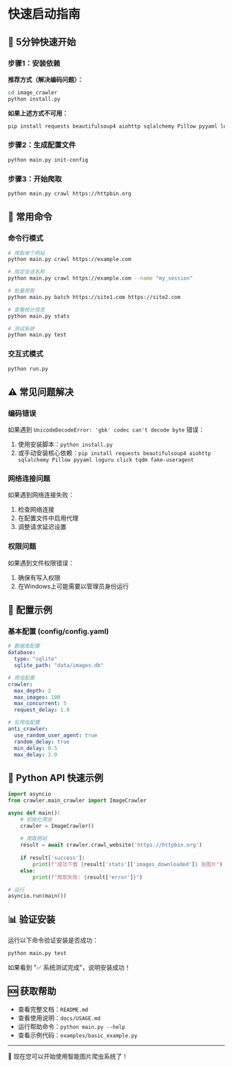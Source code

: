 # 快速启动指南

## 🚀 5分钟快速开始

### 步骤1：安装依赖

**推荐方式（解决编码问题）：**
```bash
cd image_crawler
python install.py
```

**如果上述方式不可用：**
```bash
pip install requests beautifulsoup4 aiohttp sqlalchemy Pillow pyyaml loguru click tqdm fake-useragent
```

### 步骤2：生成配置文件
```bash
python main.py init-config
```

### 步骤3：开始爬取
```bash
python main.py crawl https://httpbin.org
```

## 🎯 常用命令

### 命令行模式
```bash
# 爬取单个网站
python main.py crawl https://example.com

# 指定会话名称
python main.py crawl https://example.com --name "my_session"

# 批量爬取
python main.py batch https://site1.com https://site2.com

# 查看统计信息
python main.py stats

# 测试系统
python main.py test
```

### 交互式模式
```bash
python run.py
```

## ⚠️ 常见问题解决

### 编码错误
如果遇到 `UnicodeDecodeError: 'gbk' codec can't decode byte` 错误：

1. 使用安装脚本：`python install.py`
2. 或手动安装核心依赖：`pip install requests beautifulsoup4 aiohttp sqlalchemy Pillow pyyaml loguru click tqdm fake-useragent`

### 网络连接问题
如果遇到网络连接失败：

1. 检查网络连接
2. 在配置文件中启用代理
3. 调整请求延迟设置

### 权限问题
如果遇到文件权限错误：

1. 确保有写入权限
2. 在Windows上可能需要以管理员身份运行

## 📝 配置示例

### 基本配置 (config/config.yaml)
```yaml
# 数据库配置
database:
  type: "sqlite"
  sqlite_path: "data/images.db"

# 爬虫配置
crawler:
  max_depth: 2
  max_images: 100
  max_concurrent: 5
  request_delay: 1.0

# 反爬虫配置
anti_crawler:
  use_random_user_agent: true
  random_delay: true
  min_delay: 0.5
  max_delay: 2.0
```

## 🔧 Python API 快速示例

```python
import asyncio
from crawler.main_crawler import ImageCrawler

async def main():
    # 初始化爬虫
    crawler = ImageCrawler()
    
    # 爬取网站
    result = await crawler.crawl_website('https://httpbin.org')
    
    if result['success']:
        print(f"成功下载 {result['stats']['images_downloaded']} 张图片")
    else:
        print(f"爬取失败: {result['error']}")

# 运行
asyncio.run(main())
```

## 📊 验证安装

运行以下命令验证安装是否成功：

```bash
python main.py test
```

如果看到 "✅ 系统测试完成"，说明安装成功！

## 🆘 获取帮助

- 查看完整文档：`README.md`
- 查看使用说明：`docs/USAGE.md`
- 运行帮助命令：`python main.py --help`
- 查看示例代码：`examples/basic_example.py`

---

🎉 现在您可以开始使用智能图片爬虫系统了！
